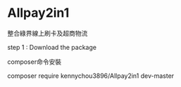 # Allpay2in1

整合綠界線上刷卡及超商物流

step 1 : Download the package

composer命令安裝	

composer require kennychou3896/Allpay2in1 dev-master
